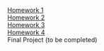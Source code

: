 [Homework 1](https://sveta1234555.github.io/genius-homework/genius-homework-1)<br>
[Homework 2](https://sveta1234555.github.io/genius-homework/genius-homework-2)<br>
[Homework 3](https://sveta1234555.github.io/genius-homework/genius-homework-3)<br>
[Homework 4](https://sveta1234555.github.io/genius-homework/genius-homework-4)<br>
Final Project (to be completed)
